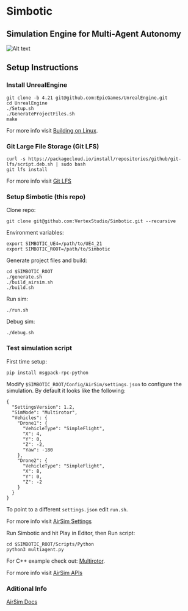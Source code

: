 # Simbotic
## Simulation Engine for Multi-Agent Autonomy


![Alt text](Assets/capture.png?raw=true "Simbotic Simulation Engine")

## Setup Instructions

### Install UnrealEngine

```
git clone -b 4.21 git@github.com:EpicGames/UnrealEngine.git
cd UnrealEngine
./Setup.sh
./GenerateProjectFiles.sh
make
```

For more info visit [Building on Linux](https://wiki.unrealengine.com/Building_On_Linux).

### Git Large File Storage (Git LFS)

```
curl -s https://packagecloud.io/install/repositories/github/git-lfs/script.deb.sh | sudo bash
git lfs install
```

For more info visit [Git LFS](https://git-lfs.github.com/)

### Setup Simbotic (this repo)

Clone repo:
```
git clone git@github.com:VertexStudio/Simbotic.git --recursive
```

Environment variables:

```
export SIMBOTIC_UE4=/path/to/UE4_21
export SIMBOTIC_ROOT=/path/to/Simbotic
```

Generate project files and build:
```
cd $SIMBOTIC_ROOT
./generate.sh
./build_airsim.sh
./build.sh
```

Run sim:
```
./run.sh
```

Debug sim:
```
./debug.sh
```


### Test simulation script

First time setup:
```
pip install msgpack-rpc-python
```

Modify `$SIMBOTIC_ROOT/Config/AirSim/settings.json` to configure the simulation. By default it looks like the following:
```
{
  "SettingsVersion": 1.2,
  "SimMode": "Multirotor",
  "Vehicles": {
    "Drone1": {
      "VehicleType": "SimpleFlight",
      "X": 4,
      "Y": 0,
      "Z": -2,
      "Yaw": -180
    },
    "Drone2": {
      "VehicleType": "SimpleFlight",
      "X": 8,
      "Y": 0,
      "Z": -2
    }
  }
}
```

To point to a different `settings.json` edit `run.sh`.

For more info visit [AirSim Settings](https://github.com/Microsoft/AirSim/blob/master/docs/settings.md)

Run Simbotic and hit Play in Editor, then
Run script:

```
cd $SIMBOTIC_ROOT/Scripts/Python
python3 multiagent.py
```

For C++ example check out: [Multirotor](https://github.com/VertexStudio/AirSim/blob/3cff53b172fc1a3edd373d257f451dd388091799/Multirotor/main.cpp).

For more info visit [AirSim APIs](https://github.com/Microsoft/AirSim/blob/master/docs/apis.md)

### Aditional Info

[AirSim Docs](https://github.com/Microsoft/AirSim/tree/master/docs)
